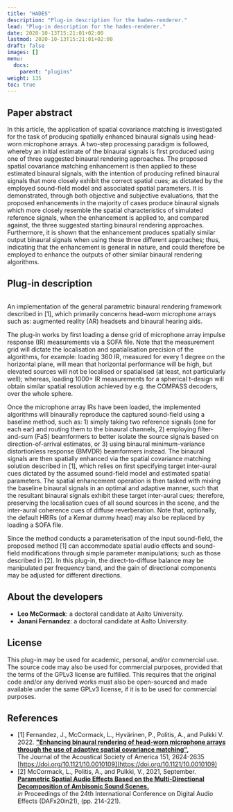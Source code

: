 ```yaml
---
title: "HADES"
description: "Plug-in description for the hades-renderer."
lead: "Plug-in description for the hades-renderer."
date: 2020-10-13T15:21:01+02:00
lastmod: 2020-10-13T15:21:01+02:00
draft: false
images: []
menu:
  docs:
    parent: "plugins"
weight: 135
toc: true
---
```


## Paper abstract

In this article, the application of spatial covariance matching is investigated for the task of producing spatially enhanced binaural signals using head-worn microphone arrays. A two-step processing paradigm is followed, whereby an initial estimate of the binaural signals is first produced using one of three suggested binaural rendering approaches. The proposed spatial covariance matching enhancement is then applied to these estimated binaural signals, with the intention of producing refined binaural signals that more closely exhibit the correct spatial cues; as dictated by the employed sound-field model and associated spatial parameters.
It is demonstrated, through both objective and subjective evaluations, that the proposed enhancements in the majority of cases produce binaural signals which more closely resemble the spatial characteristics of simulated reference signals, when the enhancement is applied to, and compared against, the three suggested starting binaural rendering approaches. Furthermore, it is shown that the enhancement produces spatially similar output binaural signals when using these three different approaches; thus, indicating that the enhancement is general in nature, and could therefore be employed to enhance the outputs of other similar binaural rendering algorithms. 

## Plug-in description

<img src="HADES_Renderer_GUI.png" alt="" style="max-width: 95%"/></br>

An implementation of the general parametric binaural rendering framework described in [1], which primarily concerns head-worn microphone arrays such as: augmented reality (AR) headsets and binaural hearing aids. 

The plug-in works by first loading a dense grid of microphone array impulse response (IR) measurements via a SOFA file. Note that the measurement grid will dictate the localisation and spatialisation precision of the algorithms, for example: loading 360 IR, measured for every 1 degree on the horizontal plane, will mean that horizontal performance will be high, but elevated sources will not be localised or spatialised (at least, not particularly well); whereas, loading 1000+ IR measurements for a spherical t-design will obtain similar spatial resolution achieved by e.g. the COMPASS decoders, over the whole sphere. 

Once the microphone array IRs have been loaded, the implemented algorithms will binaurally reproduce the captured sound-field using a baseline method, such as: 1) simply taking two reference signals (one for each ear) and routing them to the binaural channels, 2) employing filter-and-sum (FaS) beamformers to better isolate the source signals based on direction-of-arrival estimates, or 3) using binaural minimum-variance distortionless response (BMVDR) beamformers instead. The binaural signals are then spatially enhanced via the spatial covariance matching solution described in [1], which relies on first specifying target inter-aural cues dictated by the assumed sound-field model and estimated spatial parameters. The spatial enhancement operation is then tasked with mixing the baseline binaural signals in an optimal and adaptive manner, such that the resultant binaural signals exhibit these target inter-aural cues; therefore, preserving the localisation cues of all sound sources in the scene, and the inter-aural coherence cues of diffuse reverberation. Note that, optionally, the default HRIRs (of a Kemar dummy head) may also be replaced by loading a SOFA file.

Since the method conducts a parameterisation of the input sound-field, the proposed method [1] can accommodate spatial audio effects and sound-field modifications through simple parameter manipulations; such as those described in [2]. In this plug-in, the direct-to-diffuse balance may be manipulated per frequency band, and the gain of directional components may be adjusted for different directions.

## About the developers
    
* **Leo McCormack**: a doctoral candidate at Aalto University.
* **Janani Fernandez**: a doctoral candidate at Aalto University.


## License

This plug-in may be used for academic, personal, and/or commercial use. The source code may also be used for commercial purposes, provided that the terms of the GPLv3 license are fulfilled. This requires that the original code and/or any derived works must also be open-sourced and made available under the same GPLv3 license, if it is to be used for commercial purposes.

## References

* [1] Fernandez, J., McCormack, L., Hyvärinen, P., Politis, A., and Pulkki V. 2022. <a href="../../help/related-publications/mccormack2021parametric.pdf"><b>"Enhancing binaural rendering of head-worn microphone arrays through the use of adaptive spatial covariance matching", </b></a> <br>The Journal of the Acoustical Society of America 151, 2624-2635 [https://doi.org/10.1121/10.0010109](https://doi.org/10.1121/10.0010109)
* [2] McCormack, L., Politis, A., and Pulkki, V., 2021, September. <a href="../../help/related-publications/mccormack2021parametric.pdf"><b>Parametric Spatial Audio Effects Based on the Multi-Directional Decomposition of Ambisonic Sound Scenes. </b></a> <br> <i>in</i> Proceedings of the 24th International Conference on Digital Audio Effects (DAFx20in21), (pp. 214-221).
